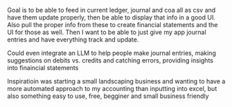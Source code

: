 Goal is to be able to feed in current ledger, journal and coa all as csv and have them update properly, then be able to display that info in a good UI. Also pull the proper info from these to create financial statements and the UI for those as well. Then I want to be able to just give my app journal entries and have everything track and update. 

Could even integrate an LLM to help people make journal entries, making suggestions on debits vs. credits and catching errors, providing insights into finaincial statements

Inspiratioin was starting a small landscaping business and wanting to have a more automated approach to my accounting than 
inputting into excel, but also something easy to use, free, begginer and small business friendly
